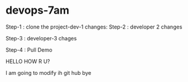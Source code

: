 # devops-7am
Step-1 : clone the project-dev-1 changes:
Step-2 : developer 2 changes 


Step-3 : developer-3 chages

Step-4 : Pull Demo


HELLO HOW R U?


I am going to modify ih git hub
bye
